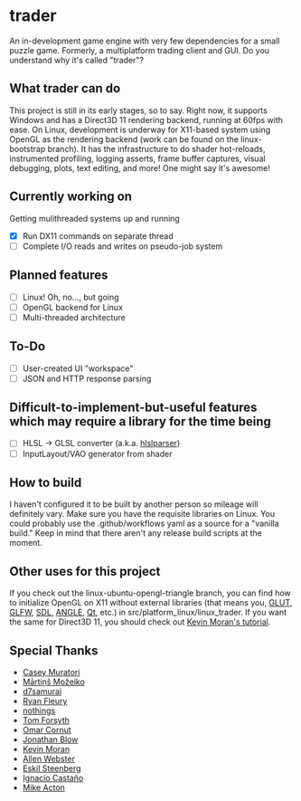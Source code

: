 # trader
An in-development game engine with very few dependencies for a small puzzle game. Formerly, a multiplatform trading client and GUI. Do you understand why it's called "trader"?

## What trader can do
This project is still in its early stages, so to say. Right now, it supports Windows and has a Direct3D 11 rendering backend, running at 60fps with ease. On Linux, development is underway for X11-based system using OpenGL as the rendering backend (work can be found on the linux-bootstrap branch). It has the infrastructure to do shader hot-reloads, instrumented profiling, logging asserts, frame buffer captures, visual debugging, plots, text editing, and more! One might say it's awesome!

## Currently working on 
Getting mulithreaded systems up and running
- [x] Run DX11 commands on separate thread
- [ ] Complete I/O reads and writes on pseudo-job system

## Planned features
- [ ] Linux! Oh, no..., but going
- [ ] OpenGL backend for Linux
- [ ] Multi-threaded architecture

## To-Do
- [ ] User-created UI "workspace"
- [ ] JSON and HTTP response parsing

## Difficult-to-implement-but-useful features which may require a library for the time being
- [ ] HLSL &rarr; GLSL converter (a.k.a. [hlslparser](https://github.com/Thekla/hlslparser))
- [ ] InputLayout/VAO generator from shader

## How to build
I haven't configured it to be built by another person so mileage will definitely vary. Make sure you have the requisite libraries on Linux. You could probably use the .github/workflows yaml as a source for a "vanilla build." Keep in mind that there aren't any release build scripts at the moment.

## Other uses for this project
If you check out the linux-ubuntu-opengl-triangle branch, you can find how to initialize OpenGL on X11 without external libraries (that means you, [GLUT](https://freeglut.sourceforge.net/), [GLFW](https://github.com/glfw/glfw), [SDL](https://www.libsdl.org/), [ANGLE](https://github.com/google/angle), [Qt](https://doc.qt.io/qt-5/qtopengl-index.html),  etc.) in src/platform_linux/linux_trader. If you want the same for Direct3D 11, you should check out [Kevin Moran's tutorial](https://github.com/kevinmoran/BeginnerDirect3D11).

## Special Thanks
- [Casey Muratori](https://mollyrocket.com)
- [Mārtiņš Možeiko](https://github.com/mmozeiko)
- [d7samurai](https://github.com/d7samurai)
- [Ryan Fleury](https://www.rfleury.com/)
- [nothings](http://nothings.org/)
- [Tom Forsyth](https://tomforsyth1000.github.io/blog.wiki.html)
- [Omar Cornut](https://github.com/ocornut)
- [Jonathan Blow](http://number-none.com/blow/)
- [Kevin Moran](https://github.com/kevinmoran)
- [Allen Webster](https://mr4th.com/)
- [Eskil Steenberg](http://quelsolaar.com/about)
- [Ignacio Castaño](http://www.ludicon.com/castano/blog/)
- [Mike Acton](https://www.youtube.com/watch?v=4B00hV3wmMY)
